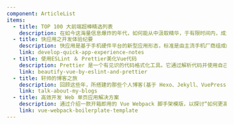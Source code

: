 ```yaml
---
component: ArticleList
items:
  - title: TOP 100 大前端超棒精选列表
    description: 在如今这海量信息爆炸的年代，如何能从中汲取精华，于有限时间内，成为更高效的学习者，从而在激烈的竞争中更具优势，是当下每个人或企业都该思虑的问题；这份 TOP 100 大前端超棒精选列表，为解决信息过剩问题的具体实践：旨在为前端学习，技能提升，视野扩展，资料查找等提供价值性参考。
  - title: 快应用之开发体验纪要
    description: 快应用是基于手机硬件平台的新型应用形态，标准是由主流手机厂商组成的快应用联盟联合制定。其标准的诞生将在研发接口、能力接入、开发者服务等层面建设标准平台，以平台化的生态模式对个人开发者和企业开发者全品类开放。快应用具备传统 APP 完整的应用体验，无需安装、即点即用；覆盖 10 亿设备，与操作系统深度集成，探索新型应用场景。
    link: develop-quick-app-experience-notes
  - title: 使用ESLint ＆ Prettier美化Vue代码
    description: Prettier 是一个有见识的代码格式化工具。它通过解析代码并使用自己的规则重新打印它，并考虑最大行长来强制执行一致的样式，并在必要时包装代码。如今，它已成为解决所有代码格式问题的优选方案；您可以结合 ESLint 和 Prettier，检测代码中潜在问题的同时，还能统一团队代码风格，从而促使写出高质量代码，来提升工作效率。
    link: beautify-vue-by-eslint-and-prettier
  - title: 轩帅的博客之旅
    description: 回顾这些年，所搭建的那些个人博客(基于 Hexo、Jekyll、VuePress 等)，以及体验过的写作分享平台(如：博客园、简书、微信公众号等)。
    link: talk-about-my-blogs
  - title: 高效开发 Web 单页应用解决方案
    description: 通过介绍一款开箱即用的 Vue Webpack 脚手架模版，以探讨“如何更高效开发单页面应用”；其中，对于构建中大型 Vue 项目，根据不断积淀的开发经验，提供创立项目基础、演示、大量的实践以及参考性建议；并且将保持持续性更新优化。
    link: vue-webpack-boilerplate-template
---
```


<ArticleList />
<br>
<br>
<br>
<Advertisement />
